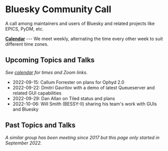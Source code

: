 # Bluesky Community Call

A call among maintainers and users of Bluesky and related projects like EPICS, PyDM, etc.

[**Calendar**](https://tinyurl.com/BlueskyCommunityCallCalendar) --- We meet
weekly, alternating the time every other week to suit different time zones.

## Upcoming Topics and Talks

_See [calendar](https://tinyurl.com/BlueskyCommunityCallCalendar) for times and Zoom links._

* 2022-09-15: Callum Forrester on plans for Ophyd 2.0
* 2022-09-22: Dmitri Gavrilov with a demo of latest Queueserver and related GUI capabilities
* 2022-09-29: Dan Allan on Tiled status and plans
* 2022-10-06: Will Smith (BESSY-II) sharing his team's work with GUIs and Bluesky

## Past Topics and Talks

_A similar group has been meeting since 2017 but this page only started in September 2022._

